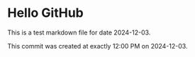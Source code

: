 # Hello GitHub
This is a test markdown file for date 2024-12-03.

This commit was created at exactly 12:00 PM on 2024-12-03.
